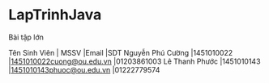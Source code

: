 ﻿# LapTrinhJava
Bài tập lớn

Tên Sinh Viên    | MSSV      |Email 			|SDT
Nguyễn Phú Cường |1451010022 |1451010022cuong@ou.edu.vn |01203861003
Lê Thanh Phước	 |1451010143 |1451010143phuoc@ou.edu.vn |01222779574